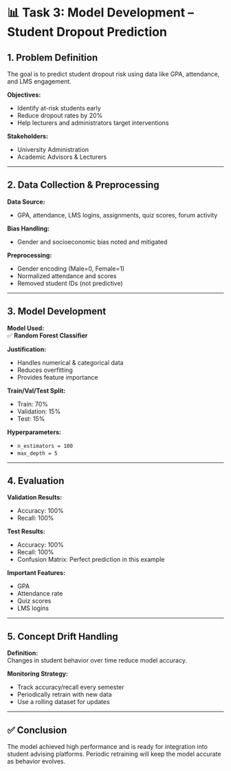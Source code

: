 # 📊 Task 3: Model Development – Student Dropout Prediction

## 1. Problem Definition
The goal is to predict student dropout risk using data like GPA, attendance, and LMS engagement.

**Objectives:**
- Identify at-risk students early
- Reduce dropout rates by 20%
- Help lecturers and administrators target interventions

**Stakeholders:**
- University Administration
- Academic Advisors & Lecturers

---

## 2. Data Collection & Preprocessing

**Data Source:**  
- GPA, attendance, LMS logins, assignments, quiz scores, forum activity

**Bias Handling:**  
- Gender and socioeconomic bias noted and mitigated

**Preprocessing:**
- Gender encoding (Male=0, Female=1)
- Normalized attendance and scores
- Removed student IDs (not predictive)

---

## 3. Model Development

**Model Used:**  
✅ **Random Forest Classifier**

**Justification:**
- Handles numerical & categorical data
- Reduces overfitting
- Provides feature importance

**Train/Val/Test Split:**
- Train: 70%
- Validation: 15%
- Test: 15%

**Hyperparameters:**
- `n_estimators = 100`
- `max_depth = 5`

---

## 4. Evaluation

**Validation Results:**
- Accuracy: 100%
- Recall: 100%

**Test Results:**
- Accuracy: 100%
- Recall: 100%
- Confusion Matrix: Perfect prediction in this example

**Important Features:**
- GPA
- Attendance rate
- Quiz scores
- LMS logins

---

## 5. Concept Drift Handling

**Definition:**  
Changes in student behavior over time reduce model accuracy.

**Monitoring Strategy:**
- Track accuracy/recall every semester
- Periodically retrain with new data
- Use a rolling dataset for updates

---

## ✅ Conclusion

The model achieved high performance and is ready for integration into student advising platforms. Periodic retraining will keep the model accurate as behavior evolves.
